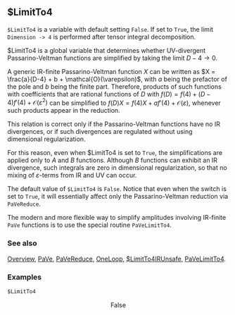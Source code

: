 ## $LimitTo4

`$LimitTo4` is a variable with default setting `False`. If set to `True`, the limit `Dimension -> 4` is performed after tensor integral decomposition.

$LimitTo4 is a global variable that determines whether UV-divergent Passarino-Veltman functions are simplified by taking the limit $D-4 \to 0$.

A generic IR-finite Passarino-Veltman function $X$ can be written as $X = \frac{a}{D-4} + b + \mathcal{O}(\varepsilon)$, with $a$ being the prefactor of the pole and $b$ being the finite part. Therefore, products of such functions with coefficients that are rational functions of $D$ with
$f(D) = f(4) + (D-4) f'(4)  + \mathcal{O}(\varepsilon^2)$ can be simplified to $f(D) X = f(4) X + a f'(4) + \mathcal{O}(\varepsilon)$, whenever such products appear in the reduction.

This relation is correct only if the Passarino-Veltman functions have no IR divergences, or if such divergences are regulated without using dimensional regularization.

For this reason, even when $LimitTo4 is set to `True`, the simplifications are applied only to $A$ and $B$ functions. Although $B$ functions can exhibit an IR divergence, such integrals are zero in dimensional regularization, so that no mixing of $\varepsilon$-terms from IR and UV can occur.

The default value of `$LimitTo4` is `False`. Notice that even when the switch is set to `True`, it will essentially affect only the Passarino-Veltman reduction via `PaVeReduce`.

The modern and more flexible way to simplify amplitudes involving IR-finite `PaVe` functions is to use the special routine `PaVeLimitTo4`.

### See also

[Overview](Extra/FeynCalc.md), [PaVe](PaVe.md), [PaVeReduce](PaVeReduce.md), [OneLoop](OneLoop.md), [\$LimitTo4IRUnsafe](\$LimitTo4IRUnsafe.md), [PaVeLimitTo4](PaVeLimitTo4.md).

### Examples

```mathematica
$LimitTo4
```

$$\text{False}$$